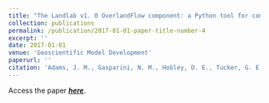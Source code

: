 ```yaml
---
title: "The Landlab v1. 0 OverlandFlow component: a Python tool for computing shallow-water flow across watersheds."
collection: publications
permalink: /publication/2017-01-01-paper-title-number-4
excerpt: ''
date: 2017-01-01
venue: 'Geoscientific Model Development'
paperurl: ''
citation: 'Adams, J. M., Gasparini, N. M., Hobley, D. E., Tucker, G. E., Hutton, E., Nudurupati, S. S., & Istanbulluoglu, E. (2017). The Landlab v1. 0 OverlandFlow component: a Python tool for computing shallow-water flow across watersheds. Geoscientific Model Development, 10(4).'
---
```


Access the paper ***[here](http://saisiddu.github.io/files/JordanAdams_2016_GMD_LandlabOverlandflow_paper.pdf)***.